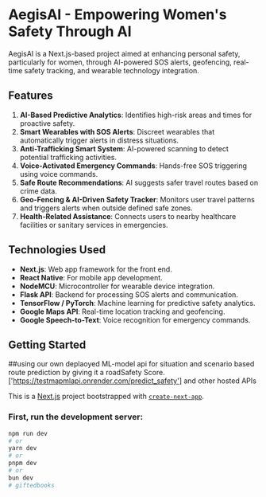 # AegisAI - Empowering Women's Safety Through AI

AegisAI is a Next.js-based project aimed at enhancing personal safety, particularly for women, through AI-powered SOS alerts, geofencing, real-time safety tracking, and wearable technology integration.

## Features

1. **AI-Based Predictive Analytics**: Identifies high-risk areas and times for proactive safety.
2. **Smart Wearables with SOS Alerts**: Discreet wearables that automatically trigger alerts in distress situations.
3. **Anti-Trafficking Smart System**: AI-powered scanning to detect potential trafficking activities.
4. **Voice-Activated Emergency Commands**: Hands-free SOS triggering using voice commands.
5. **Safe Route Recommendations**: AI suggests safer travel routes based on crime data.
6. **Geo-Fencing & AI-Driven Safety Tracker**: Monitors user travel patterns and triggers alerts when outside defined safe zones.
7. **Health-Related Assistance**: Connects users to nearby healthcare facilities or sanitary services in emergencies.

## Technologies Used

- **Next.js**: Web app framework for the front end.
- **React Native**: For mobile app development.
- **NodeMCU**: Microcontroller for wearable device integration.
- **Flask API**: Backend for processing SOS alerts and communication.
- **TensorFlow / PyTorch**: Machine learning for predictive safety analytics.
- **Google Maps API**: Real-time location tracking and geofencing.
- **Google Speech-to-Text**: Voice recognition for emergency commands.

## Getting Started

##using our own deplaoyed ML-model api for situation and scenario based route prediction by giving it a roadSafety Score.
['https://testmapmlapi.onrender.com/predict_safety']
and other hosted APIs

This is a [Next.js](https://nextjs.org) project bootstrapped with [`create-next-app`](https://nextjs.org/docs/app/api-reference/cli/create-next-app).

### First, run the development server:

```bash
npm run dev
# or
yarn dev
# or
pnpm dev
# or
bun dev
# giftedbooks
